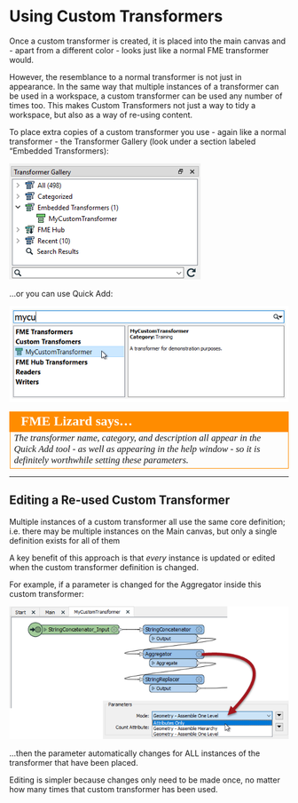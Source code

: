 # Using Custom Transformers #

Once a custom transformer is created, it is placed into the main canvas and - apart from a different color - looks just like a normal FME transformer would.

However, the resemblance to a normal transformer is not just in appearance. In the same way that multiple instances of a transformer can be used in a workspace, a custom transformer can be used any number of times too. This makes Custom Transformers not just a way to tidy a workspace, but also as a way of re-using content.

To place extra copies of a custom transformer you use - again like a normal transformer - the Transformer Gallery (look under a section labeled “Embedded Transformers):

![](./Images/Img5.009.CustomTransformersInGallery.png) 

...or you can use Quick Add:

![](./Images/Img5.010.CustomTransformersQuickAdd.png)


<table style="border-spacing: 0px">
<tr>
<td style="vertical-align:middle;background-color:darkorange;border: 2px solid darkorange">
<i class="fa fa-quote-left fa-lg fa-pull-left fa-fw" style="color:white;padding-right: 12px;vertical-align:text-top"></i>
<span style="color:white;font-size:x-large;font-weight: bold;font-family:serif">FME Lizard says…</span>
</td>
</tr>

<tr>
<td style="border: 1px solid darkorange">
<span style="font-family:serif; font-style:italic; font-size:larger">
The transformer name, category, and description all appear in the Quick Add tool - as well as appearing in the help window - so it is definitely worthwhile setting these parameters.
</span>
</td>
</tr>
</table>

---

## Editing a Re-used Custom Transformer ##

Multiple instances of a custom transformer all use the same core definition; i.e. there may be multiple instances on the Main canvas, but only a single definition exists for all of them 

A key benefit of this approach is that *every* instance is updated or edited when the custom transformer definition is changed.

For example, if a parameter is changed for the Aggregator inside this custom transformer:

![](./Images/Img5.011.ExampleParameterEdit.png)

...then the parameter automatically changes for ALL instances of the transformer that have been placed.

Editing is simpler because changes only need to be made once, no matter how many times that custom transformer has been used.